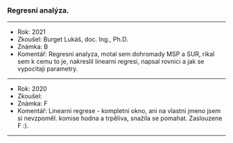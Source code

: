 ### Regresní analýza.

----------------------------------------

- Rok: 2021
- Zkoušel: Burget Lukáš, doc. Ing., Ph.D.
- Známka: B
- Komentář: Regresni analyza, motal sem dohromady MSP a SUR, rikal sem k cemu to je, nakreslil linearni regresi, napsal rovnici a jak se vypocitaji parametry.

----------------------------------------

- Rok: 2020
- Zkoušel:
- Známka: F
- Komentář: Linearni regrese - kompletni okno, ani na vlastni jmeno jsem si nevzpoměl. komise hodna a trpěliva, snažila se pomahat. Zaslouzene F :).

----------------------------------------

